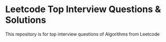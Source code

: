 # Leetcode Top Interview Questions & Solutions

This repository is for top interview questions of Algorithms from Leetcode

